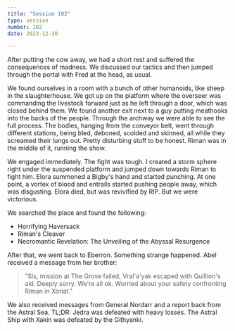 ```yaml
---
title: "Session 102"
type: session
number: 102
date: 2023-12-30

---
```


After putting the cow away, we had a short rest and suffered the consequences of madness.
We discussed our tactics and then jumped through the portal with Fred at the head, as usual.

We found ourselves in a room with a bunch of other humanoids, like sheep in the slaughterhouse. We got up on the platform where the overseer was commanding the livestock forward just as he left through a door, which was closed behind them. We found another exit next to a guy putting meathooks into the backs of the people. Through the archway we were able to see the full process. The bodies, hanging from the conveyor belt, went through different stations, being bled, deboned, scolded and skinned, all while they screamed their lungs out. Pretty disturbing stuff to be honest. Riman was in the middle of it, running the show.

We engaged immediately. The fight was tough. I created a storm sphere right under the suspended platform and jumped down towards Riman to fight him. Elora summoned a Bigby's hand and started punching.
At one point, a vortex of blood and entrails started pushing people away, which was disgusting. Elora died, but was revivified by RIP. But we were victorious.

We searched the place and found the following:
- Horrifying Haversack
- Riman's Cleaver
- Necromantic Revelation: The Unveiling of the Abyssal Resurgence

After that, we went back to Eberron. Something strange happened. Abel received a message from her brother:

> "Sis, mission at The Grove failed, Vral'a'yak escaped with Quillion's aid. Deeply sorry. We're all ok. Worried about your safety confronting Riman in Xoriat."

We also received messages from General Nordarr and a report back from the Astral Sea. TL;DR: Jedra was defeated with heavy losses. The Astral Ship with Xakin was defeated by the Githyanki.

